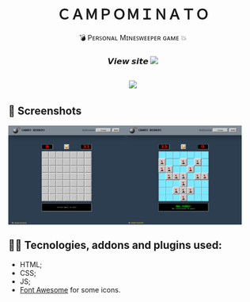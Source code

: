 <h1 align="center" title="Unicode Formatter">ＣＡＭＰＯＭＩＮＡＴＯ</h1>

<p align="center">
💣 Pᴇʀꜱᴏɴᴀʟ Mɪɴᴇꜱᴡᴇᴇᴩᴇʀ ɢᴀᴍᴇ 💥
</p>

<h3 align="center">
𝙑𝙞𝙚𝙬 𝙨𝙞𝙩𝙚
<span><a href="https://ilguarnieri.github.io/js-campominato-dom/" target="_blank">
<img src="https://img.shields.io/badge/-CLICK%20HERE-brightgreen">
</a></span>
</h3>

## <div>
<p align="center">
<img src="https://img.shields.io/github/languages/top/ilguarnieri/js-campominato-dom">
</p>
</div>

## 📸 Screenshots
<div style="display: flex">
  <img src="screenshots/cp.png" height="200">
  <img src="screenshots/cp-winner.png" height="200">
</div>

## 👨‍💻 Tecnologies, addons and plugins used:
- HTML;
- CSS;
- JS;
- [Font Awesome](https://fontawesome.com "Font Awesome's Homepage") for some icons.
